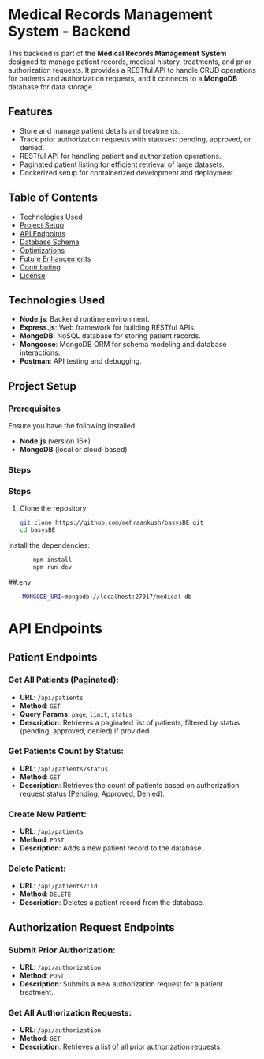 # Medical Records Management System - Backend

This backend is part of the **Medical Records Management System** designed to manage patient records, medical history, treatments, and prior authorization requests. It provides a RESTful API to handle CRUD operations for patients and authorization requests, and it connects to a **MongoDB** database for data storage.

## Features

- Store and manage patient details and treatments.
- Track prior authorization requests with statuses: pending, approved, or denied.
- RESTful API for handling patient and authorization operations.
- Paginated patient listing for efficient retrieval of large datasets.
- Dockerized setup for containerized development and deployment.

## Table of Contents

- [Technologies Used](#technologies-used)
- [Project Setup](#project-setup)
- [API Endpoints](#api-endpoints)
- [Database Schema](#database-schema)
- [Optimizations](#optimizations)
- [Future Enhancements](#future-enhancements)
- [Contributing](#contributing)
- [License](#license)

## Technologies Used

- **Node.js**: Backend runtime environment.
- **Express.js**: Web framework for building RESTful APIs.
- **MongoDB**: NoSQL database for storing patient records.
- **Mongoose**: MongoDB ORM for schema modeling and database interactions.
- **Postman**: API testing and debugging.

## Project Setup

### Prerequisites

Ensure you have the following installed:

- **Node.js** (version 16+)
- **MongoDB** (local or cloud-based)

### Steps

### Steps

1. Clone the repository:

   ```bash
   git clone https://github.com/mehraankush/basysBE.git
   cd basysBE
   
Install the dependencies:
   ```bash
          npm install
          npm run dev
   ```

##.env
```bash
    MONGODB_URI=mongodb://localhost:27017/medical-db
```

# API Endpoints

## Patient Endpoints

### Get All Patients (Paginated):

- **URL**: `/api/patients`
- **Method**: `GET`
- **Query Params**: `page`, `limit`, `status`
- **Description**: Retrieves a paginated list of patients, filtered by status (pending, approved, denied) if provided.

### Get Patients Count by Status:

- **URL**: `/api/patients/status`
- **Method**: `GET`
- **Description**: Retrieves the count of patients based on authorization request status (Pending, Approved, Denied).

### Create New Patient:

- **URL**: `/api/patients`
- **Method**: `POST`
- **Description**: Adds a new patient record to the database.


### Delete Patient:

- **URL**: `/api/patients/:id`
- **Method**: `DELETE`
- **Description**: Deletes a patient record from the database.

## Authorization Request Endpoints

### Submit Prior Authorization:

- **URL**: `/api/authorization`
- **Method**: `POST`
- **Description**: Submits a new authorization request for a patient treatment.

### Get All Authorization Requests:

- **URL**: `/api/authorization`
- **Method**: `GET`
- **Description**: Retrieves a list of all prior authorization requests.

